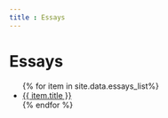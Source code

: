 ```yaml
---
title : Essays
---
```

# Essays

<ul>
   {% for item in site.data.essays_list%}
      <li><a href="{{ item.link }}">{{ item.title }}</a></li>
   {% endfor %}
</ul>

